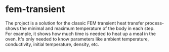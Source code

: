 # fem-transient
The project is a solution for the classic FEM transient heat transfer process- shows the minimal and maximum temperature of the body in each step.  
For example, it shows how much time is needed to heat up a meal in the oven. It's only needed to know parameters like ambient temperature, conductivity, initial temperature, density, etc. 
